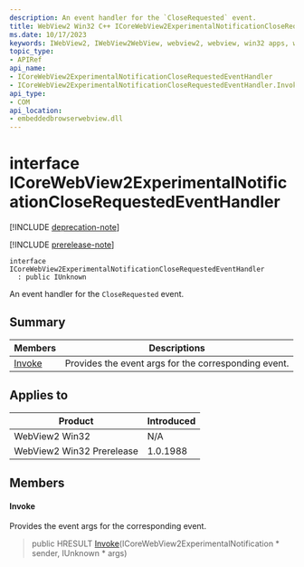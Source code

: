 ```yaml
---
description: An event handler for the `CloseRequested` event.
title: WebView2 Win32 C++ ICoreWebView2ExperimentalNotificationCloseRequestedEventHandler
ms.date: 10/17/2023
keywords: IWebView2, IWebView2WebView, webview2, webview, win32 apps, win32, edge, ICoreWebView2, ICoreWebView2Controller, browser control, edge html, ICoreWebView2ExperimentalNotificationCloseRequestedEventHandler
topic_type: 
- APIRef
api_name:
- ICoreWebView2ExperimentalNotificationCloseRequestedEventHandler
- ICoreWebView2ExperimentalNotificationCloseRequestedEventHandler.Invoke
api_type:
- COM
api_location:
- embeddedbrowserwebview.dll
---
```


# interface ICoreWebView2ExperimentalNotificationCloseRequestedEventHandler

[!INCLUDE [deprecation-note](../includes/deprecation-note.md)]

[!INCLUDE [prerelease-note](../includes/prerelease-note.md)]

```
interface ICoreWebView2ExperimentalNotificationCloseRequestedEventHandler
  : public IUnknown
```

An event handler for the `CloseRequested` event.

## Summary

 Members                        | Descriptions
--------------------------------|---------------------------------------------
[Invoke](#invoke) | Provides the event args for the corresponding event.

## Applies to

Product                         | Introduced
--------------------------------|---------------------------------------------
WebView2 Win32            |    N/A
WebView2 Win32 Prerelease |    1.0.1988

## Members

#### Invoke

Provides the event args for the corresponding event.

> public HRESULT [Invoke](#invoke)(ICoreWebView2ExperimentalNotification * sender, IUnknown * args)

